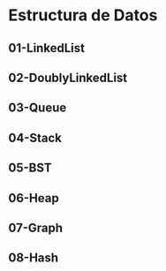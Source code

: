 # Estructura de Datos

## 01-LinkedList
## 02-DoublyLinkedList
## 03-Queue
## 04-Stack
## 05-BST
## 06-Heap
## 07-Graph
## 08-Hash
